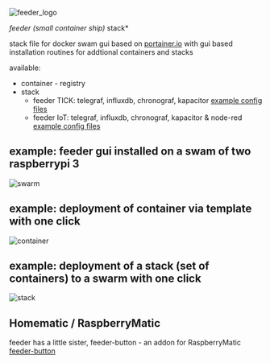 ![feeder_logo](https://github.com/holgerimbery/environment/raw/master/feeder_logo_small.jpg)

*feeder (small container ship)* stack*

stack file for docker swam gui based on [portainer.io](https://portainer.io) with gui based installation routines for addtional containers and stacks

available:
* container - registry
* stack
  * feeder TICK: telegraf, influxdb, chronograf, kapacitor [example config files](https://github.com/holgerimbery/feeder-stack/blob/master/config_files.tgz)
  * feeder IoT: telegraf, influxdb, chronograf, kapacitor & node-red [example config files](https://github.com/holgerimbery/feeder-stack/blob/master/config_files.tgz)

## example: feeder gui installed on a swam of two raspberrypi 3 
![swarm](https://github.com/holgerimbery/feeder/raw/master/pictures/swarm_success.png)

## example: deployment of container via template with one click
![container](https://github.com/holgerimbery/feeder/raw/master/pictures/container.png)

## example: deployment of a stack (set of containers) to a swarm with one click
![stack](https://github.com/holgerimbery/feeder/raw/master/pictures/stack.png)


## Homematic / RaspberryMatic
feeder has a little sister, feeder-button - an addon for RaspberryMatic 
[feeder-button](https://github.com/holgerimbery/feeder-button/releases)


